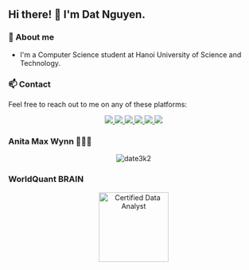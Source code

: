 ## Hi there! 👋 I'm Dat Nguyen.

### 👀 About me

- I'm a Computer Science student at Hanoi University of Science and Technology.

### 📫 Contact

Feel free to reach out to me on any of these platforms:

<div align="center">
  <a href="https://fb.com/date3k2" rel="noopener noreferrer">
    <img src="https://img.shields.io/badge/Facebook-1877F2?style=for-the-badge&logo=facebook&logoColor=white">
  </a>
  <a href="mailto:nguyenduydat047@gmail.com" target="_blank">
    <img src="https://img.shields.io/badge/Gmail-D14836?style=for-the-badge&logo=gmail&logoColor=white">
  </a>
  <a href="https://www.linkedin.com/in/date3k2/" target="_blank">
    <img src="https://img.shields.io/badge/LinkedIn-0077B5?style=for-the-badge&logo=linkedin&logoColor=white">
  </a>
      <a href="https://codeforces.com/profile/date3k2" target="_blank">
    <img src="https://img.shields.io/badge/Codeforces-445f9d?style=for-the-badge&logo=Codeforces&logoColor=orange">
  </a>
      <a href="https://leetcode.com/date3k2/" target="_blank">
    <img src="https://img.shields.io/badge/-LeetCode-FFA116?style=for-the-badge&logo=LeetCode&logoColor=black">
  </a>
    <a href="https://twitter.com/date3k2" target="_blank">
    <img src="https://img.shields.io/badge/X-000000?style=for-the-badge&logo=x&logoColor=white">
  </a>
</div>

### Anita Max Wynn 🤗🥰🤭
<div align = "center">

![date3k2](https://spotify-github-profile.kittinanx.com/api/view.svg?uid=31a2dkuqfingkkukgurvaf4mkkly&cover_image=true&theme=novatorem&show_offline=false&background_color=121212&interchange=false&bar_color=58bec6&bar_color_cover=false)
</div>

### WorldQuant BRAIN

<div align="center">
  <a href="https://www.credly.com/badges/b8014ab7-cb17-492e-9eb0-a5275889b8b6">
    <img src="https://github.com/user-attachments/assets/9ede5172-6cf3-49de-9504-cc7e3e795a84" alt="Certified Data Analyst" width="140" height="140">
  </a>
</div>



<!---
<div align="center">![worldquant-brain-genius_grand-master-level-2025q1 4](https://github.com/user-attachments/assets/9ede5172-6cf3-49de-9504-cc7e3e795a84)

  <img src ="https://media.giphy.com/media/jSFfhtpHTpCkFrfYPN/giphy.gif?cid=790b7611qpl0n2jku1ca04tv5a6ezk51qr3ifxuxck6a1lfe&ep=v1_gifs_search&rid=giphy.gif&ct=g" width="300" height="375">
  <img src ="https://media.giphy.com/media/X5O5t5GBBd640XteOK/giphy.gif?cid=790b7611qpl0n2jku1ca04tv5a6ezk51qr3ifxuxck6a1lfe&ep=v1_gifs_search&rid=giphy.gif&ct=g" width="375" height="375">
</div> --->
<!---![worldquant-brain-genius_grand-master-level-2025q1 4](https://github.com/user-attachments/assets/db77f43d-3931-409a-b729-6a8eb611db85)

date3k2/date3k2 is a ✨ special ✨ repository because its `README.md` (this file) appears on your GitHub profile.
You can click the Preview link to take a look at your changes.
--->
